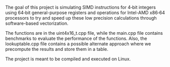 The goal of this project is simulating SIMD instructions for 4‐bit integers using 64‐bit general-purpose registers and operations for Intel-AMD x86‐64 processors to try and speed up these low precision calculations through software-based vectorization.

The functions are in the uint4x16_t.cpp file, while the main.cpp file contains benchmarks to evaluate the performance of the functions. Also, the lookuptable.cpp file contains a possible alternate approach where we precompute the results and store them in a table. 

The project is meant to be compiled and executed on Linux.
